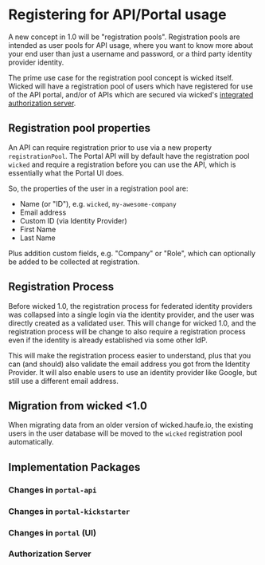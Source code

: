 # Registering for API/Portal usage

A new concept in 1.0 will be "registration pools". Registration pools are intended as user pools for API usage, where you want to know more about your end user than just a username and password, or a third party identity provider identity.

The prime use case for the registration pool concept is wicked itself. Wicked will have a registration pool of users which have registered for use of the API portal, and/or of APIs which are secured via wicked's [integrated authorization server](oauth2-support.md).

## Registration pool properties

An API can require registration prior to use via a new property `registrationPool`. The Portal API will by default have the registration pool `wicked` and require a registration before you can use the API, which is essentially what the Portal UI does.

So, the properties of the user in a registration pool are:

* Name (or "ID"), e.g. `wicked`, `my-awesome-company`
* Email address
* Custom ID (via Identity Provider)
* First Name
* Last Name

Plus addition custom fields, e.g. "Company" or "Role", which can optionally be added to be collected at registration.

## Registration Process

Before wicked 1.0, the registration process for federated identity providers was collapsed into a single login via the identity provider, and the user was directly created as a validated user. This will change for wicked 1.0, and the registration process will be change to also require a registration process even if the identity is already established via some other IdP.

This will make the registration process easier to understand, plus that you can (and should) also validate the email address you got from the Identity Provider. It will also enable users to use an identity provider like Google, but still use a different email address.

## Migration from wicked <1.0

When migrating data from an older version of wicked.haufe.io, the existing users in the user database will be moved to the `wicked` registration pool automatically.

## Implementation Packages

### Changes in `portal-api`

### Changes in `portal-kickstarter`

### Changes in `portal` (UI)

### Authorization Server
